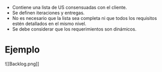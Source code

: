 - Contiene una lista de US consensuadas con el cliente.
- Se definen iteraciones y entregas.
- No es necesario que la lista sea completa ni que todos los requisitos estén detallados en el mismo nivel.
- Se debe considerar que los requerimientos son dinámicos.

# Ejemplo
![[Backlog.png]]